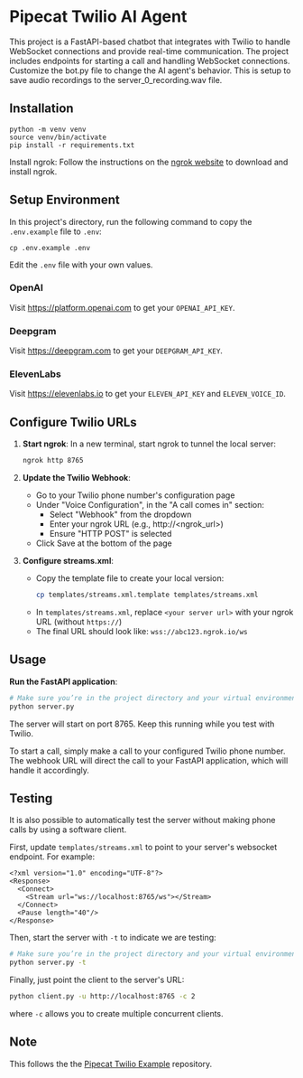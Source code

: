 # Pipecat Twilio AI Agent

This project is a FastAPI-based chatbot that integrates with Twilio to handle WebSocket connections and provide real-time communication. The project includes endpoints for starting a call and handling WebSocket connections.
Customize the bot.py file to change the AI agent's behavior.
This is setup to save audio recordings to the server_0_recording.wav file.

## Installation

```console
python -m venv venv
source venv/bin/activate
pip install -r requirements.txt
```

Install ngrok: Follow the instructions on the [ngrok website](https://ngrok.com/download) to download and install ngrok.

## Setup Environment

In this project's directory, run the following command to copy the `.env.example` file to `.env`:

```console
cp .env.example .env
```

Edit the `.env` file with your own values.

### OpenAI

Visit https://platform.openai.com to get your `OPENAI_API_KEY`.

### Deepgram

Visit https://deepgram.com to get your `DEEPGRAM_API_KEY`.

### ElevenLabs

Visit https://elevenlabs.io to get your `ELEVEN_API_KEY` and `ELEVEN_VOICE_ID`.

## Configure Twilio URLs

1. **Start ngrok**:
   In a new terminal, start ngrok to tunnel the local server:

   ```sh
   ngrok http 8765
   ```

2. **Update the Twilio Webhook**:

   - Go to your Twilio phone number's configuration page
   - Under "Voice Configuration", in the "A call comes in" section:
     - Select "Webhook" from the dropdown
     - Enter your ngrok URL (e.g., http://<ngrok_url>)
     - Ensure "HTTP POST" is selected
   - Click Save at the bottom of the page

3. **Configure streams.xml**:
   - Copy the template file to create your local version:
     ```sh
     cp templates/streams.xml.template templates/streams.xml
     ```
   - In `templates/streams.xml`, replace `<your server url>` with your ngrok URL (without `https://`)
   - The final URL should look like: `wss://abc123.ngrok.io/ws`

## Usage

**Run the FastAPI application**:

```sh
# Make sure you’re in the project directory and your virtual environment is activated
python server.py
```

The server will start on port 8765. Keep this running while you test with Twilio.

To start a call, simply make a call to your configured Twilio phone number. The webhook URL will direct the call to your FastAPI application, which will handle it accordingly.

## Testing

It is also possible to automatically test the server without making phone calls by using a software client.

First, update `templates/streams.xml` to point to your server's websocket endpoint. For example:

```
<?xml version="1.0" encoding="UTF-8"?>
<Response>
  <Connect>
    <Stream url="ws://localhost:8765/ws"></Stream>
  </Connect>
  <Pause length="40"/>
</Response>
```

Then, start the server with `-t` to indicate we are testing:

```sh
# Make sure you’re in the project directory and your virtual environment is activated
python server.py -t
```

Finally, just point the client to the server's URL:

```sh
python client.py -u http://localhost:8765 -c 2
```

where `-c` allows you to create multiple concurrent clients.

## Note

This follows the the [Pipecat Twilio Example](https://github.com/pipecat-ai/pipecat/blob/main/examples/twilio-chatbot/README.md) repository.